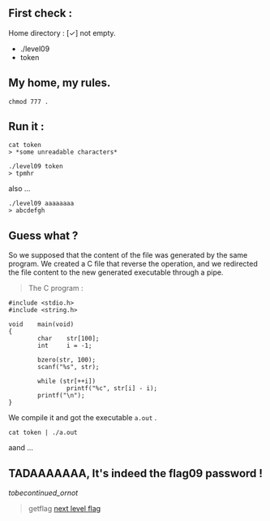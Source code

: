 ## First check :
Home directory : \[✓\] not empty.
- ./level09
- token

## My home, my rules.

```
chmod 777 .
```

## Run it :

```
cat token
> *some unreadable characters*
```

```
./level09 token
> tpmhr
```

also ... 

```
./level09 aaaaaaaa
> abcdefgh
```

## Guess what ?

So we supposed that the content of the file was generated by the same program.
We created a C file that reverse the operation, and we redirected the file content to the new generated executable through a pipe.

> The C program :

```
#include <stdio.h>
#include <string.h>

void    main(void)
{
        char    str[100];
        int     i = -1;

        bzero(str, 100);
        scanf("%s", str);

        while (str[++i])
                printf("%c", str[i] - i);
        printf("\n");
}
```

We compile it and got the executable `a.out` .

```
cat token | ./a.out
```

aand ... 
## TADAAAAAAA, It's indeed the flag09 password !

*_tobecontinued_ornot_*

> getflag
> [next level flag](https://github.com/XD-OB/snowcrash/blob/master/level09/flag)